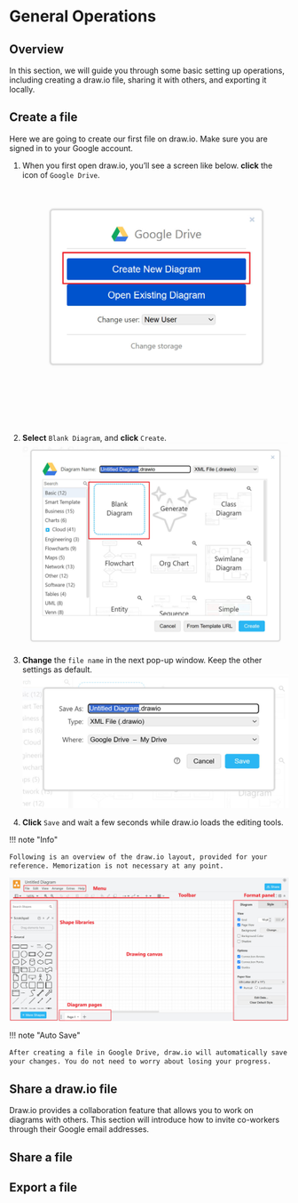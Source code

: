 # General Operations

## Overview

In this section, we will guide you through some basic setting up operations, including creating a draw.io file, sharing it with others, and exporting it locally.

## Create a file
Here we are going to create our first file on draw.io. Make sure you are signed in to your Google account.

1. When you first open draw.io, you’ll see a screen like below. 
**click** the icon of `Google Drive`.
![create-new-file.jpg](assets/general-operations/create-new-file.jpg)

2. **Select** `Blank Diagram`, and **click** `Create`.
![select_type.jpg](assets/general-operations/select_type.jpg)
3. **Change** the `file name` in the next pop-up window. Keep the other settings as default.
![change_name.jpg](assets/general-operations/change_name.jpg)
4. **Click** `Save` and wait a few seconds while draw.io loads the editing tools.

!!! note "Info"

    Following is an overview of the draw.io layout, provided for your reference. Memorization is not necessary at any point.
![page_layout.jpg](assets/general-operations/page_layout.jpg)


!!! note "Auto Save"
    
    After creating a file in Google Drive, draw.io will automatically save your changes. You do not need to worry about losing your progress.


## Share a draw.io file
Draw.io provides a collaboration feature that allows you to work on diagrams with others. This section will introduce how to invite co-workers through their Google email addresses.





## Share a file



## Export a file
